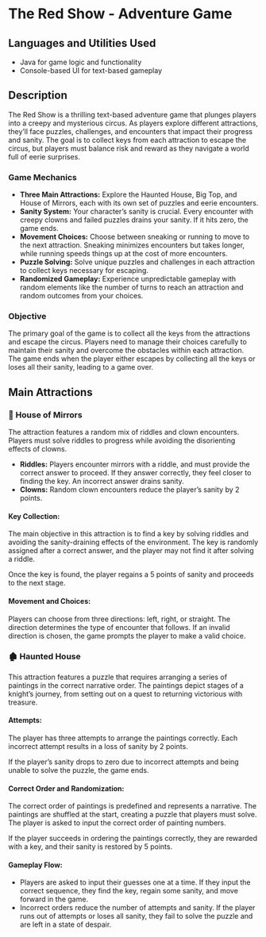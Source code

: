 <h1>The Red Show - Adventure Game</h1>

<h2>Languages and Utilities Used</h2>
<ul>
  <li>Java for game logic and functionality</li>
  <li>Console-based UI for text-based gameplay</li>
</ul>

<h2>Description</h2>
The Red Show is a thrilling text-based adventure game that plunges players into a creepy and mysterious circus. As players explore different attractions, they’ll face puzzles, challenges, and encounters that impact their progress and sanity. The goal is to collect keys from each attraction to escape the circus, but players must balance risk and reward as they navigate a world full of eerie surprises.
<br />

<h3>Game Mechanics</h3>
<ul>
  <li><b>Three Main Attractions:</b> Explore the Haunted House, Big Top, and House of Mirrors, each with its own set of puzzles and eerie encounters.</li>
  <li><b>Sanity System:</b> Your character’s sanity is crucial. Every encounter with creepy clowns and failed puzzles drains your sanity. If it hits zero, the game ends.</li>
  <li><b>Movement Choices:</b> Choose between sneaking or running to move to the next attraction. Sneaking minimizes encounters but takes longer, while running speeds things up at the cost of more encounters.</li>
  <li><b>Puzzle Solving:</b> Solve unique puzzles and challenges in each attraction to collect keys necessary for escaping.</li>
  <li><b>Randomized Gameplay:</b> Experience unpredictable gameplay with random elements like the number of turns to reach an attraction and random outcomes from your choices.</li>
</ul>

<h3>Objective</h3>
The primary goal of the game is to collect all the keys from the attractions and escape the circus. Players need to manage their choices carefully to maintain their sanity and overcome the obstacles within each attraction. The game ends when the player either escapes by collecting all the keys or loses all their sanity, leading to a game over.

<h2>Main Attractions</h2>
<h3>🎫 House of Mirrors</h3>
<p>The attraction features a random mix of riddles and clown encounters. Players must solve riddles to progress while avoiding the disorienting effects of clowns.</p>
<ul>
  <li><b>Riddles:</b> Players encounter mirrors with a riddle, and must provide the correct answer to proceed. If they answer correctly, they feel closer to finding the key. An incorrect answer drains sanity.</li>
  <li><b>Clowns:</b> Random clown encounters reduce the player’s sanity by 2 points.</li>
</ul>

<h4>Key Collection:</h4>
<p>The main objective in this attraction is to find a key by solving riddles and avoiding the sanity-draining effects of the environment. The key is randomly assigned after a correct answer, and the player may not find it after solving a riddle.</p>
<p>Once the key is found, the player regains a 5 points of sanity and proceeds to the next stage.</p>

<h4>Movement and Choices:</h4>
<p>Players can choose from three directions: left, right, or straight. The direction determines the type of encounter that follows. If an invalid direction is chosen, the game prompts the player to make a valid choice.</p>

<h3>🏚 Haunted House</h3>
<p>This attraction features a puzzle that requires arranging a series of paintings in the correct narrative order. The paintings depict stages of a knight’s journey, from setting out on a quest to returning victorious with treasure.</p>

<h4>Attempts:</h4>
<p>The player has three attempts to arrange the paintings correctly. Each incorrect attempt results in a loss of sanity by 2 points.</p>
<p>If the player’s sanity drops to zero due to incorrect attempts and being unable to solve the puzzle, the game ends.</p>

<h4>Correct Order and Randomization:</h4>
<p>The correct order of paintings is predefined and represents a narrative. The paintings are shuffled at the start, creating a puzzle that players must solve. The player is asked to input the correct order of painting numbers.</p>
<p>If the player succeeds in ordering the paintings correctly, they are rewarded with a key, and their sanity is restored by 5 points.</p>

<h4>Gameplay Flow:</h4>
<ul>
  <li>Players are asked to input their guesses one at a time. If they input the correct sequence, they find the key, regain some sanity, and move forward in the game.</li>
  <li>Incorrect orders reduce the number of attempts and sanity. If the player runs out of attempts or loses all sanity, they fail to solve the puzzle and are left in a state of despair.</li>
</ul>


